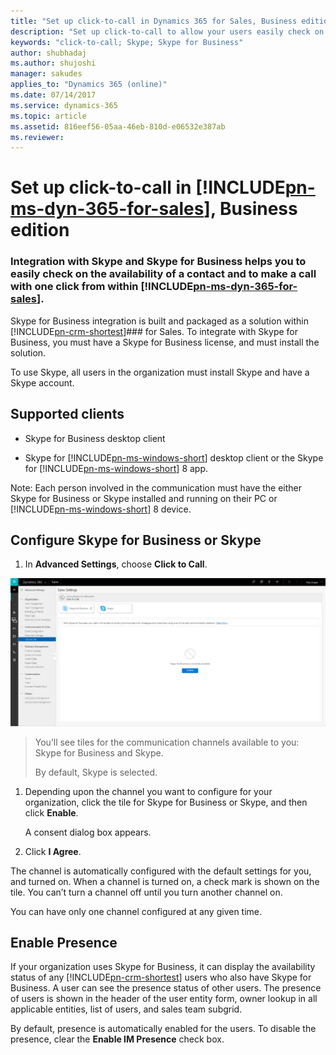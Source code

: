 ```yaml
---
title: "Set up click-to-call in Dynamics 365 for Sales, Business edition | Microsoft Docs"
description: "Set up click-to-call to allow your users easily check on the availability of a contact and to make a call with one click from within the Dynamics 365 for Sales, Business edition."
keywords: "click-to-call; Skype; Skype for Business"
author: shubhadaj
ms.author: shujoshi
manager: sakudes
applies_to: "Dynamics 365 (online)"
ms.date: 07/14/2017
ms.service: dynamics-365
ms.topic: article
ms.assetid: 816eef56-05aa-46eb-810d-e06532e387ab
ms.reviewer: 
---
```

# Set up click-to-call in [!INCLUDE[pn-ms-dyn-365-for-sales](../includes/pn-ms-dyn-365-for-sales.md)], Business edition

### Integration with Skype and Skype for Business helps you to easily check on the availability of a contact and to make a call with one click from within [!INCLUDE[pn-ms-dyn-365-for-sales](../includes/pn-ms-dyn-365-for-sales.md)].

Skype for Business integration is built and packaged as a solution within [!INCLUDE[pn-crm-shortest](../includes/pn-crm-shortest.md)]###  for Sales. To integrate with Skype for Business, you must have a Skype for Business license, and must install the solution.

To use Skype, all users in the organization must install Skype and have a Skype account.

## Supported clients

-   Skype for Business desktop client

-   Skype for [!INCLUDE[pn-ms-windows-short](../includes/pn-ms-windows-short.md)] desktop client or the Skype for [!INCLUDE[pn-ms-windows-short](../includes/pn-ms-windows-short.md)] 8 app.

Note: Each person involved in the communication must have the either Skype for Business or Skype installed and running on their PC or [!INCLUDE[pn-ms-windows-short](../includes/pn-ms-windows-short.md)] 8 device.

## Configure Skype for Business or Skype

1.  In **Advanced Settings**, choose **Click to Call**.

![Enable Click-to-call](media/enable-click-to-call.png "Enable Click-to-call")  

> You’ll see tiles for the communication channels available to you: Skype for Business and Skype.
>
> By default, Skype is selected.

1.  Depending upon the channel you want to configure for your organization, click the tile for Skype for Business or Skype, and then click **Enable**.

    A consent dialog box appears.

2.  Click **I Agree**.

The channel is automatically configured with the default settings for you, and turned on. When a channel is turned on, a check mark is shown on the tile. You can’t turn a channel off until you turn another channel on.

You can have only one channel configured at any given time.

## Enable Presence

If your organization uses Skype for Business, it can display the availability status of any [!INCLUDE[pn-crm-shortest](../includes/pn-crm-shortest.md)] users who also have Skype for Business. A user can see the presence status of other users. The presence of users is shown in the header of the user entity form, owner lookup in all applicable entities, list of users, and sales team subgrid.

By default, presence is automatically enabled for the users. To disable the presence, clear the **Enable IM Presence** check box.



